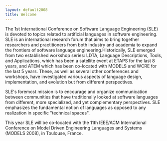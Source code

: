 ```yaml
---
layout: default2008
title: Welcome
---
```


The 1st International Conference on Software Language Engineering
(SLE) is devoted to topics related to artificial languages in software
engineering. SLE is an international research forum that aims to bring
together researchers and practitioners from both industry and academia
to expand the frontiers of software language engineering.Historically,
SLE emerged from two established workshop series: LDTA, Language
Descriptions, Tools, and Applications, which has been a satellite
event at ETAPS for the last 8 years, and ATEM which has been
co-located with MODELS and WCRE for the last 5 years. These, as well
as several other conferences and workshops, have investigated various
aspects of language design, implementation, and evolution but from
different perspectives. 

SLE's foremost mission is to encourage and organize communication
between communities that have traditionally looked at software
languages from different, more specialized, and yet complementary
perspectives. SLE emphasizes the fundamental notion of languages as
opposed to any realization in specific "technical spaces". 

This year SLE will be co-located with the 11th IEEE/ACM International
Conference on Model Driven Engineering Languages and Systems (MODELS
2008), in Toulouse, France. 


